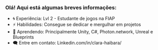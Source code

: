 ### Olá! Aqui está algumas breves informações:

- 🌀 Experiência: Lvl 2 - Estudante de jogos na FIAP 
- ⚡ Habilidades: Consegue se dedicar e mergulhar em projetos  
- 🌱 Aprendendo: Principalmente Unity, C#, Photon.network, Unreal e Blueprints
- 🗨️ Entre em contato: Linkedin.com/in/clara-haibara/
